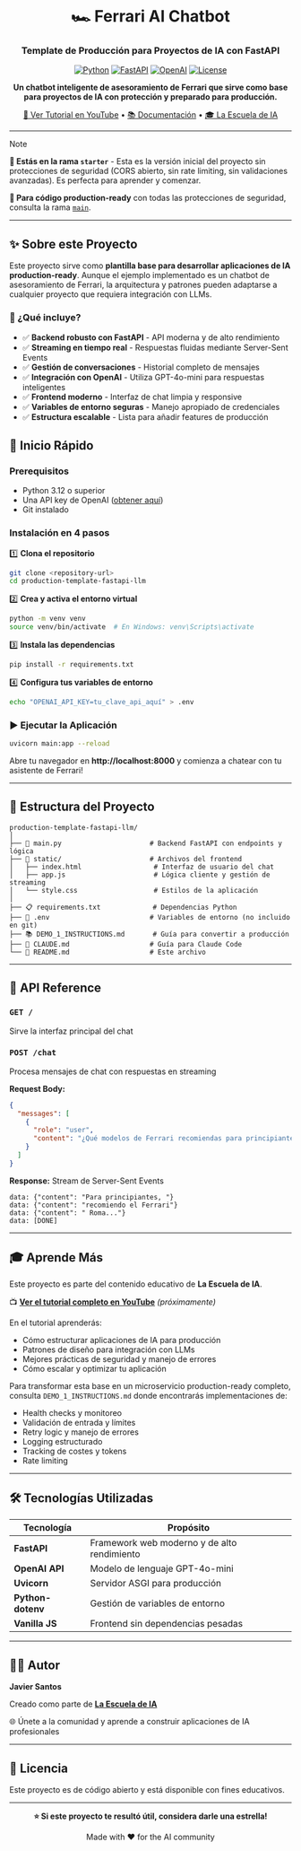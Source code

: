 <div align="center">

# 🏎️ Ferrari AI Chatbot

### Template de Producción para Proyectos de IA con FastAPI

[![Python](https://img.shields.io/badge/Python-3.12+-blue.svg)](https://www.python.org/downloads/)
[![FastAPI](https://img.shields.io/badge/FastAPI-0.100+-green.svg)](https://fastapi.tiangolo.com/)
[![OpenAI](https://img.shields.io/badge/OpenAI-GPT--4o--mini-orange.svg)](https://openai.com/)
[![License](https://img.shields.io/badge/License-Educational-purple.svg)](LICENSE)

**Un chatbot inteligente de asesoramiento de Ferrari que sirve como base para proyectos de IA con protección y preparado para producción.**

[🎥 Ver Tutorial en YouTube](#) • [📚 Documentación](DEMO_1_INSTRUCTIONS.md) • [🎓 La Escuela de IA](https://www.skool.com/la-escuela-de-ia-9955)

---

</div>

> [!NOTE]
> **📍 Estás en la rama `starter`** - Esta es la versión inicial del proyecto sin protecciones de seguridad (CORS abierto, sin rate limiting, sin validaciones avanzadas). Es perfecta para aprender y comenzar.
>
> **🔐 Para código production-ready** con todas las protecciones de seguridad, consulta la rama [`main`](https://github.com/ESJavadex/production-template-fastapi-llm/tree/main).

---

## ✨ Sobre este Proyecto

Este proyecto sirve como **plantilla base para desarrollar aplicaciones de IA production-ready**. Aunque el ejemplo implementado es un chatbot de asesoramiento de Ferrari, la arquitectura y patrones pueden adaptarse a cualquier proyecto que requiera integración con LLMs.

### 🎯 ¿Qué incluye?

- ✅ **Backend robusto con FastAPI** - API moderna y de alto rendimiento
- ✅ **Streaming en tiempo real** - Respuestas fluidas mediante Server-Sent Events
- ✅ **Gestión de conversaciones** - Historial completo de mensajes
- ✅ **Integración con OpenAI** - Utiliza GPT-4o-mini para respuestas inteligentes
- ✅ **Frontend moderno** - Interfaz de chat limpia y responsive
- ✅ **Variables de entorno seguras** - Manejo apropiado de credenciales
- ✅ **Estructura escalable** - Lista para añadir features de producción

## 🚀 Inicio Rápido

### Prerequisitos

- Python 3.12 o superior
- Una API key de OpenAI ([obtener aquí](https://platform.openai.com/api-keys))
- Git instalado

### Instalación en 4 pasos

1️⃣ **Clona el repositorio**
```bash
git clone <repository-url>
cd production-template-fastapi-llm
```

2️⃣ **Crea y activa el entorno virtual**
```bash
python -m venv venv
source venv/bin/activate  # En Windows: venv\Scripts\activate
```

3️⃣ **Instala las dependencias**
```bash
pip install -r requirements.txt
```

4️⃣ **Configura tus variables de entorno**
```bash
echo "OPENAI_API_KEY=tu_clave_api_aquí" > .env
```

### ▶️ Ejecutar la Aplicación

```bash
uvicorn main:app --reload
```

Abre tu navegador en **http://localhost:8000** y comienza a chatear con tu asistente de Ferrari!

---

## 📁 Estructura del Proyecto

```
production-template-fastapi-llm/
│
├── 📄 main.py                      # Backend FastAPI con endpoints y lógica
├── 📁 static/                      # Archivos del frontend
│   ├── index.html                  # Interfaz de usuario del chat
│   ├── app.js                      # Lógica cliente y gestión de streaming
│   └── style.css                   # Estilos de la aplicación
│
├── 📋 requirements.txt             # Dependencias Python
├── 🔐 .env                         # Variables de entorno (no incluido en git)
├── 📚 DEMO_1_INSTRUCTIONS.md       # Guía para convertir a producción
├── 📖 CLAUDE.md                    # Guía para Claude Code
└── 📝 README.md                    # Este archivo
```

---

## 🔌 API Reference

### `GET /`
Sirve la interfaz principal del chat

### `POST /chat`
Procesa mensajes de chat con respuestas en streaming

**Request Body:**
```json
{
  "messages": [
    {
      "role": "user",
      "content": "¿Qué modelos de Ferrari recomiendas para principiantes?"
    }
  ]
}
```

**Response:** Stream de Server-Sent Events
```
data: {"content": "Para principiantes, "}
data: {"content": "recomiendo el Ferrari"}
data: {"content": " Roma..."}
data: [DONE]
```

---

## 🎓 Aprende Más

Este proyecto es parte del contenido educativo de **La Escuela de IA**.

📺 **[Ver el tutorial completo en YouTube](#)** *(próximamente)*

En el tutorial aprenderás:
- Cómo estructurar aplicaciones de IA para producción
- Patrones de diseño para integración con LLMs
- Mejores prácticas de seguridad y manejo de errores
- Cómo escalar y optimizar tu aplicación

Para transformar esta base en un microservicio production-ready completo, consulta `DEMO_1_INSTRUCTIONS.md` donde encontrarás implementaciones de:
- Health checks y monitoreo
- Validación de entrada y límites
- Retry logic y manejo de errores
- Logging estructurado
- Tracking de costes y tokens
- Rate limiting

---

## 🛠️ Tecnologías Utilizadas

| Tecnología | Propósito |
|------------|-----------|
| **FastAPI** | Framework web moderno y de alto rendimiento |
| **OpenAI API** | Modelo de lenguaje GPT-4o-mini |
| **Uvicorn** | Servidor ASGI para producción |
| **Python-dotenv** | Gestión de variables de entorno |
| **Vanilla JS** | Frontend sin dependencias pesadas |

---

## 👨‍💻 Autor

**Javier Santos**

Creado como parte de [**La Escuela de IA**](https://www.skool.com/la-escuela-de-ia-9955)

🌐 Únete a la comunidad y aprende a construir aplicaciones de IA profesionales

---

## 📄 Licencia

Este proyecto es de código abierto y está disponible con fines educativos.

---

<div align="center">

**⭐ Si este proyecto te resultó útil, considera darle una estrella!**

Made with ❤️ for the AI community

</div>
